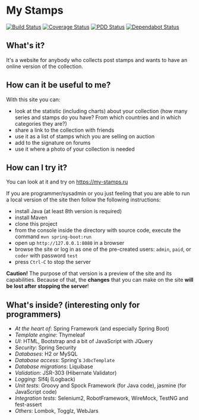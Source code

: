 # My Stamps

[![Build Status](https://travis-ci.org/php-coder/mystamps.svg?branch=master)](https://travis-ci.org/php-coder/mystamps)
[![Coverage Status](https://codecov.io/gh/php-coder/mystamps/branch/master/graph/badge.svg)](https://codecov.io/gh/php-coder/mystamps)
[![PDD Status](http://www.0pdd.com/svg?name=php-coder/mystamps)](http://www.0pdd.com/p?name=php-coder/mystamps)
[![Dependabot Status](https://api.dependabot.com/badges/status?host=github&repo=php-coder/mystamps)](https://dependabot.com)

## What's it?

It's a website for anybody who collects post stamps and wants to have an online version of the collection.

## How can it be useful to me?

With this site you can:
* look at the statistic (including charts) about your collection (how many series and stamps do you have? From which countries and in which categories they are?)
* share a link to the collection with friends
* use it as a list of stamps which you are selling on auction
* add to the signature on forums
* use it where a photo of your collection is needed

## How can I try it?

You can look at it and try on https://my-stamps.ru

If you are programmer/sysadmin or you just feeling that you are able to run a local version of the site then follow the following instructions:

* install Java (at least 8th version is required)
* install Maven
* clone this project
* from the console inside the directory with source code, execute the command `mvn spring-boot:run`
* open up `http://127.0.0.1:8080` in a browser
* browse the site or log in as one of the pre-created users: `admin`, `paid`, or `coder` with password `test`
* press `Ctrl-C` to stop the server

**Caution!** The purpose of that version is a preview of the site and its capabilities. Because of that, the **changes** that you can make on the site **will be lost after stopping the server**!

## What's inside? (interesting only for programmers)

* *At the heart of*: Spring Framework (and especially Spring Boot)
* *Template engine*: Thymeleaf
* *UI*: HTML, Bootstrap and a bit of JavaScript with JQuery
* *Security*: Spring Security
* *Databases*: H2 or MySQL
* *Database access*: Spring's `JdbcTemplate`
* *Database migrations*: Liquibase
* *Validation*: JSR-303 (Hibernate Validator)
* *Logging*: Slf4j (Logback)
* *Unit tests*: Groovy and Spock Framework (for Java code), jasmine (for JavaScript code)
* *Integration tests*: Selenium2, RobotFramework, WireMock, TestNG and fest-assert
* *Others*: Lombok, Togglz, WebJars
